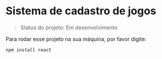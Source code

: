   <h1>Sistema de cadastro de jogos</h1>

  >Status do projeto: Em desenvolvimento

Para rodar esse projeto na sua máquina, por favor digite:

```
npm install react 
```
